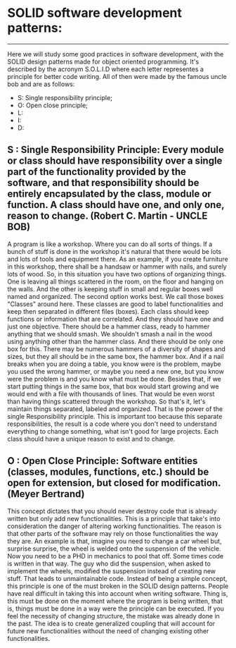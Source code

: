 # SOLID software development patterns:
---
Here we will study some good practices in software development, with the SOLID design patterns made for object oriented programming. It's described by the acronym S.O.L.I.D where each letter representes a principle for better code writing. All of then were made by the famous uncle bob and are as follows:

- S: Single responsibility principle;
- O: Open close principle;
- L:
- I:
- D:

## S : Single Responsibility Principle: Every module or class should have responsibility over a single part of the functionality provided by the software, and that responsibility should be entirely encapsulated by the class, module or function. A class should have one, and only one, reason to change. (Robert C. Martin - UNCLE BOB)

A program is like a workshop. Where you can do all sorts of things. If a bunch of stuff is done in the workshop it's natural that there would be lots and lots of tools and equipment there. As an example, if you create furniture in this workshop, there shall be a handsaw or hammer with nails, and surely lots of wood. So, in this situation you have two options of organizing things. One is leaving all things scattered in the room, on the floor and hanging on the walls. And the other is keeping stuff in small and regular boxes well named and organized. The second option works best. We call those boxes "Classes" around here. These classes are good to label functionalities and keep then separated in different files (boxes). Each class should keep functions or information that are correlated. And they should have one and just one objective. There should be a hammer class, ready to hammer anything that we should smash. We shouldn't smash a nail in the wood using anything other than the hammer class. And there should be only one box for this. There may be numerous hammers of a diversity of shapes and sizes, but they all should be in the same box, the hammer box. And if a nail breaks when you are doing a table, you know were is the problem, maybe you used the wrong hammer, or maybe you need a new one, but you know were the problem is and you know what must be done. Besides that, if we start putting things in the same box, that box would start growing and we would end with a file with thousands of lines. That would be even worst than having things scattered through the workshop. So that's it, let's maintain things separated, labeled and organized. That is the power of the single Responsibility principle. This is important too because this separate responsibilities, the result is a code where you don't need to understand everything to change something, what isn't good for large projects. Each class should have a unique reason to exist and to change.

## O : Open Close Principle: Software entities (classes, modules, functions, etc.) should be open for extension, but closed for modification. (Meyer Bertrand)

This concept dictates that you should never destroy code that is already written but only add new functionalities. This is a principle that take's into consideration the danger of altering working functionalities. The reason is that other parts of the software may rely on those functionalities the way they are. An example is that, imagine you need to change a car wheel but, surprise surprise, the wheel is welded onto the suspension of the vehicle. Now you need to be a PHD in mechanics to pool that off. Some times code is written in that way. The guy who did the suspension, when asked to implement the wheels, modified the suspension instead of creating new stuff. That leads to unmaintainable code. Instead of being a simple concept, this principle is one of the must broken in the SOLID design patterns. People have real difficult in taking this into account when writing software. Thing is, this must be done on the moment where the program is being written, that is, things must be done in a way were the principle can be executed. If you feel the necessity of changing structure, the mistake was already done in the past. The idea is to create generalized coupling that will account for future new functionalities without the need of changing existing other functionalities.


